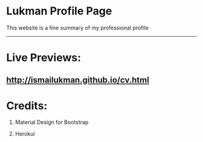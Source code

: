 # Lukman Profile Page

This website is a fine summary of my professional profile
________

# Live Previews: 
## http://ismailukman.github.io/cv.html

# Credits:

1. Material Design for Bootstrap

2. Herokul
 
